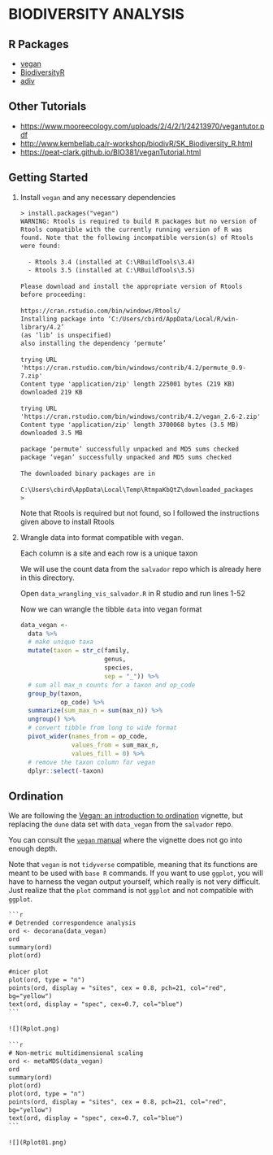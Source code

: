 # BIODIVERSITY ANALYSIS

## R Packages

* [vegan](https://cloud.r-project.org/web/packages/vegan/index.html)
* [BiodiversityR](https://rdrr.io/cran/BiodiversityR/)
* [adiv](https://besjournals.onlinelibrary.wiley.com/doi/epdf/10.1111/2041-210X.13430)

## Other Tutorials

* https://www.mooreecology.com/uploads/2/4/2/1/24213970/vegantutor.pdf
* http://www.kembellab.ca/r-workshop/biodivR/SK_Biodiversity_R.html
* https://peat-clark.github.io/BIO381/veganTutorial.html

## Getting Started

1. Install `vegan` and any necessary dependencies 

	```
	> install.packages("vegan")
	WARNING: Rtools is required to build R packages but no version of Rtools compatible with the currently running version of R was found. Note that the following incompatible version(s) of Rtools were found:

	  - Rtools 3.4 (installed at C:\RBuildTools\3.4)
	  - Rtools 3.5 (installed at C:\RBuildTools\3.5)

	Please download and install the appropriate version of Rtools before proceeding:

	https://cran.rstudio.com/bin/windows/Rtools/
	Installing package into ‘C:/Users/cbird/AppData/Local/R/win-library/4.2’
	(as ‘lib’ is unspecified)
	also installing the dependency ‘permute’

	trying URL 'https://cran.rstudio.com/bin/windows/contrib/4.2/permute_0.9-7.zip'
	Content type 'application/zip' length 225001 bytes (219 KB)
	downloaded 219 KB

	trying URL 'https://cran.rstudio.com/bin/windows/contrib/4.2/vegan_2.6-2.zip'
	Content type 'application/zip' length 3700068 bytes (3.5 MB)
	downloaded 3.5 MB

	package ‘permute’ successfully unpacked and MD5 sums checked
	package ‘vegan’ successfully unpacked and MD5 sums checked

	The downloaded binary packages are in
		C:\Users\cbird\AppData\Local\Temp\RtmpaKbQtZ\downloaded_packages
	>
	```

	Note that Rtools is required but not found, so I followed the instructions given above to install Rtools

2. Wrangle data into format compatible with vegan.

	Each column is a site and each row is a unique taxon

	We will use the count data from the `salvador` repo which is already here in this directory.  
	
	Open `data_wrangling_vis_salvador.R` in R studio and run lines 1-52
	
	Now we can wrangle the tibble `data` into vegan format
	
	```r
	data_vegan <-
	  data %>%
	  # make unique taxa
	  mutate(taxon = str_c(family,
						   genus,
						   species,
						   sep = "_")) %>%
	  # sum all max_n counts for a taxon and op_code
	  group_by(taxon,
			   op_code) %>%
	  summarize(sum_max_n = sum(max_n)) %>%
	  ungroup() %>%
	  # convert tibble from long to wide format
	  pivot_wider(names_from = op_code,
				  values_from = sum_max_n,
				  values_fill = 0) %>%
	  # remove the taxon column for vegan
	  dplyr::select(-taxon)
	```

## Ordination

We are following the [Vegan: an introduction to ordination](https://cloud.r-project.org/web/packages/vegan/vignettes/intro-vegan.pdf) vignette, but replacing the `dune` data set with `data_vegan` from the `salvador` repo.

You can consult the [`vegan` manual](https://cloud.r-project.org/web/packages/vegan/vegan.pdf) where the vignette does not go into enough depth.

Note that `vegan` is not `tidyverse` compatible, meaning that its functions are meant to be used with `base R` commands. If you want to use `ggplot`, you will have to harness the vegan output yourself, which really is not very difficult.  Just realize that the `plot` command is not `ggplot` and not compatible with `ggplot`.

	```r
	# Detrended correspondence analysis
	ord <- decorana(data_vegan)
	ord
	summary(ord)
	plot(ord)
	
	#nicer plot
	plot(ord, type = "n")
	points(ord, display = "sites", cex = 0.8, pch=21, col="red", bg="yellow")
	text(ord, display = "spec", cex=0.7, col="blue")
	```
	
	![](Rplot.png)
	
	```r
	# Non-metric multidimensional scaling
	ord <- metaMDS(data_vegan)
	ord
	summary(ord)
	plot(ord)
	plot(ord, type = "n")
	points(ord, display = "sites", cex = 0.8, pch=21, col="red", bg="yellow")
	text(ord, display = "spec", cex=0.7, col="blue")
	```
	
	![](Rplot01.png)



